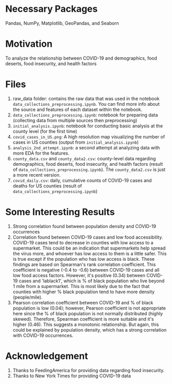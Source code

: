 # Necessary Packages
Pandas, NumPy, Matplotlib, GeoPandas, and Seaborn

# Motivation
To analyze the relationship between COVID-19 and demographics, food deserts, food insecurity, and health factors


# Files
1. raw_data folder: contains the raw data that was used in the notebook `data_collections_preprocessing.ipynb`. You can find more info about the source and features of each dataset within the notebook.
2. `data_collections_preprocessing.ipynb`: notebook for preparing data (collecting data from multiple sources then preprocessing)
3. `initial_analysis.ipynb`: notebook for conducting basic analysis at the county level (for the first time)
4. `covid_cases_in_US.png`: A high resolution map visualizing the number of cases in US counties (output from `initial_analysis.ipynb`)
5. `analysis_2nd_attempt.ipynb`: a second attempt at analyzing data with more EDA for the features.
6. `county_data.csv` and `county_data2.csv`: county-level data regarding demographics, food deserts, food insecurity, and health factors (result of `data_collections_preprocessing.ipynb`). The `county_data2.csv` is just a more recent version.
7. `covid_daily.csv`: daily, cumulative counts of COVID-19 cases and deaths for US counties (result of `data_collections_preprocessing.ipynb`)

# Some Interesting Results
1. Strong correlation found between population density and COVID-19 occurrences
2. Correlation found between COVID-19 cases and low food accessibility. COVID-19 cases tend to decrease in counties with low access to a supermarket. This could be an indication that supermarkets help spread the virus more, and whoever has low access to them is a little safer. This is true except if the population who has low access is black. These findings are based on  Spearman's rank correlation coefficient. This coefficient is negative (-0.4 to -0.6) between COVID-19 cases and all low food access factors. However, it's positive (0.34) between COVID-19 cases and 'lablack1', which is % of black population who live beyond 1 mile from a supermarket. This is most likely due to the fact that counties with higher % black population tend to have more density (people/mile). 
3. Pearson correlation coefficient between COVID-19 and % of black population is low (0.04); however, Pearson coefficient is not appropriate here since the % of black population is not normally distributed (highly skewed). Therefore, Spearman coefficient is more suitable and it's higher (0.46). This suggests a monotonic relationship. But again, this could be explained by population density, which has a strong correlation with COVID-19 occurrences.

# Acknowledgement
1. Thanks to FeedingAmerica for providing data regarding food insecurity.
2. Thanks to New York Times for providing COVID-19 data
